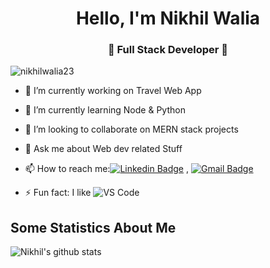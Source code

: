 <h1 align="center"> Hello, I'm Nikhil Walia</h1>
<h3 align="center">🚀 Full Stack Developer 🚀</h3>

<p align="left"> <img src="https://komarev.com/ghpvc/?username=nikhilwalia23" alt="nikhilwalia23" /> </p>

- 🔭 I’m currently working on Travel Web App
- 🌱 I’m currently learning Node & Python
- 👯 I’m looking to collaborate on MERN stack projects
- 💬 Ask me about Web dev related Stuff
- 📫 How to reach me:[![Linkedin Badge](https://img.shields.io/badge/-LinkedIn-blue?style=flat-square&logo=Linkedin&logoColor=white&link=)](https://www.linkedin.com/in/nikhil-walia-65997a181/) 
, [![Gmail Badge](https://img.shields.io/badge/-Gmail-c14438?style=flat-square&logo=Gmail&logoColor=white&link=mailto:shuklaraghav321.com)](mailto:nikhilwalia363@gmail.com)

- ⚡ Fun fact: I like ![VS Code](http://img.shields.io/badge/-VS%20Code-007ACC?style=flat-square&logo=visual-studio-code&logoColor=ffffff)

## Some Statistics About Me
![Nikhil's github stats](https://github-readme-stats.vercel.app/api?username=nikhilwalia23&include_all_commits=true&count_private=true&show_owner=true&show_icons=true&theme=merko)<br>
